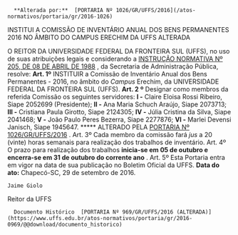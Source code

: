       **Alterada por:**  [PORTARIA Nº 1026/GR/UFFS/2016](/atos-normativos/portaria/gr/2016-1026) 

   INSTITUI A COMISSÃO DE INVENTÁRIO ANUAL DOS BENS PERMANENTES 2016 NO ÂMBITO DO CAMPUS ERECHIM DA UFFS ALTERADA  

 O REITOR DA UNIVERSIDADE FEDERAL DA FRONTEIRA SUL (UFFS), no uso de suas atribuições legais e considerando a [INSTRUÇÃO NORMATIVA Nº 205, DE 08 DE ABRIL DE 1988](http://www.comprasnet.gov.br/legislacao/in/in205_88.htm)  , da Secretaria de Administração Pública, resolve:   **Art. 1º** INSTITUIR a Comissão de Inventário Anual dos Bens Permanentes - 2016, no âmbito do *Campus* Erechim, da UNIVERSIDADE FEDERAL DA FRONTEIRA SUL (UFFS).  **Art. 2**  **º**  Designar como membros da referida Comissão os seguintes servidores:   **I -**  Claire Eloisa Rossi Ribeiro, Siape 2052699 (Presidente);   **II -**  Ana Maria Schuch Araújo, Siape 2073713;   **III -**  Cristiana Paula Girotto, Siape 2124305;   **IV -**  Júlia Cristina da Silva, Siape 2041468;   **V -**  João Paulo Peres Bezerra, Siape 2277876;   **VI -**  Marlei Devensi Janisch, Siape 1945647.  ***** ALTERADO PELA [PORTARIA Nº 1026/GR/UFFS/2016](https://www.uffs.edu.br/atos-normativos/portaria/gr/2016-1026)  .   Art. 3º Cada membro da comissão fará *jus* a 20 (vinte) horas semanais para realização dos trabalhos de inventário.   Art. 4º O prazo para realização dos trabalhos **inicia-se em 05 de outubro e encerra-se em 31 de outubro do corrente ano** .   Art. 5º Esta Portaria entra em vigor na data de sua publicação no Boletim Oficial da UFFS.      **Data do ato:** Chapecó-SC, 29 de setembro de 2016.   
 

    Jaime Giolo   
 Reitor da UFFS 

      Documento Histórico  [PORTARIA Nº 969/GR/UFFS/2016 (ALTERADA)](https://www.uffs.edu.br/atos-normativos/portaria/gr/2016-0969/@@download/documento_historico)     
      